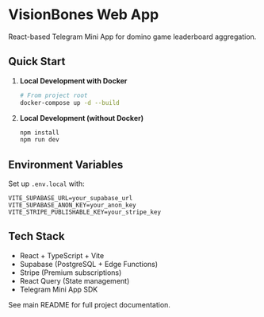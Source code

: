 # VisionBones Web App

React-based Telegram Mini App for domino game leaderboard aggregation.

## Quick Start

1. **Local Development with Docker**
   ```bash
   # From project root
   docker-compose up -d --build
   ```

2. **Local Development (without Docker)**
   ```bash
   npm install
   npm run dev
   ```

## Environment Variables

Set up `.env.local` with:
```
VITE_SUPABASE_URL=your_supabase_url
VITE_SUPABASE_ANON_KEY=your_anon_key
VITE_STRIPE_PUBLISHABLE_KEY=your_stripe_key
```

## Tech Stack

- React + TypeScript + Vite
- Supabase (PostgreSQL + Edge Functions)
- Stripe (Premium subscriptions)
- React Query (State management)
- Telegram Mini App SDK

See main README for full project documentation.